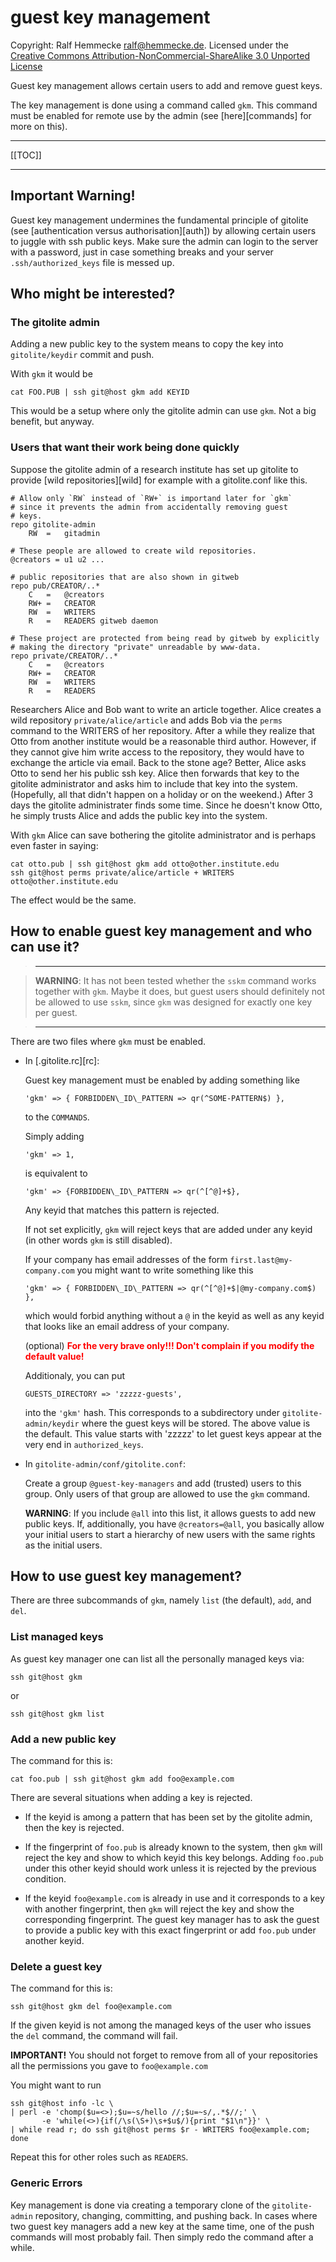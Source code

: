 # guest key management

Copyright: Ralf Hemmecke <ralf@hemmecke.de>.
Licensed under the [Creative Commons
Attribution-NonCommercial-ShareAlike 3.0 Unported
License](http://creativecommons.org/licenses/by-nc-sa/3.0/)

Guest key management allows certain users to add and remove guest keys.

The key management is done using a command called `gkm`. This command
must be enabled for remote use by the admin (see [here][commands] for
more on this).

----

[[TOC]]

----

## Important Warning!

Guest key management undermines the fundamental principle of gitolite
(see [authentication versus authorisation][auth]) by allowing certain
users to juggle with ssh public keys. Make sure the admin can login to
the server with a password, just in case something breaks and your
server `.ssh/authorized_keys` file is messed up.

## Who might be interested?

### The gitolite admin

Adding a new public key to the system means to copy the key into
`gitolite/keydir` commit and push.

With `gkm` it would be

    cat FOO.PUB | ssh git@host gkm add KEYID

This would be a setup where only the gitolite admin can use `gkm`.
Not a big benefit, but anyway.

### Users that want their work being done quickly

Suppose the gitolite admin of a research institute has set up gitolite
to provide [wild repositories][wild] for example with a gitolite.conf
like this.

    # Allow only `RW` instead of `RW+` is importand later for `gkm`
    # since it prevents the admin from accidentally removing guest
    # keys. 
    repo gitolite-admin
        RW  =   gitadmin

    # These people are allowed to create wild repositories.
    @creators = u1 u2 ...

    # public repositories that are also shown in gitweb
    repo pub/CREATOR/..*
        C   =   @creators
        RW+ =   CREATOR
        RW  =   WRITERS
        R   =   READERS gitweb daemon

    # These project are protected from being read by gitweb by explicitly
    # making the directory "private" unreadable by www-data.
    repo private/CREATOR/..*
        C   =   @creators
        RW+ =   CREATOR
        RW  =   WRITERS
        R   =   READERS
  
Researchers Alice and Bob want to write an article together. Alice
creates a wild repository `private/alice/article` and adds Bob via the
`perms` command to the WRITERS of her repository. After a while they
realize that Otto from another institute would be a reasonable third
author. However, if they cannot give him write access to the
repository, they would have to exchange the article via email. Back to
the stone age? Better, Alice asks Otto to send her his public ssh key.
Alice then forwards that key to the gitolite administrator and asks
him to include that key into the system. (Hopefully, all that didn't
happen on a holiday or on the weekend.) After 3 days the gitolite
administrater finds some time. Since he doesn't know Otto, he simply
trusts Alice and adds the public key into the system.

With `gkm` Alice can save bothering the gitolite administrator and is
perhaps even faster in saying:

    cat otto.pub | ssh git@host gkm add otto@other.institute.edu
    ssh git@host perms private/alice/article + WRITERS otto@other.institute.edu

The effect would be the same.

## How to enable guest key management and who can use it?

>    ----

>    **WARNING**: It has not been tested whether the `sskm` command
>    works together with `gkm`. Maybe it does, but guest users should
>    definitely not be allowed to use `sskm`, since `gkm` was designed
>    for exactly one key per guest.

>    ----

There are two files where `gkm` must be enabled.

  * In [.gitolite.rc][rc]:

    Guest key management must be enabled by adding something like

        'gkm' => { FORBIDDEN\_ID\_PATTERN => qr(^SOME-PATTERN$) },

    to the `COMMANDS`.

    Simply adding

        'gkm' => 1,

    is equivalent to

        'gkm' => {FORBIDDEN\_ID\_PATTERN => qr(^[^@]+$},

    Any keyid that matches this pattern is rejected.

    If not set explicitly, `gkm` will reject keys that are added under
    any keyid (in other words `gkm` is still disabled).

    If your company has email addresses of the form
    `first.last@my-company.com` you might want to write something like
    this

        'gkm' => { FORBIDDEN\_ID\_PATTERN => qr(^[^@]+$|@my-company.com$) },

    which would forbid anything without a `@` in the keyid as well as
    any keyid that looks like an email address of your company.

    (optional) <font color="red">**For the very brave only!!! Don't
    complain if you modify the default value!**</font>

    Additionaly, you can put

        GUESTS_DIRECTORY => 'zzzzz-guests',

    into the `'gkm'` hash. This corresponds to a subdirectory under
    `gitolite-admin/keydir` where the guest keys will be stored. The
    above value is the default. This value starts with 'zzzzz' to let
    guest keys appear at the very end in `authorized_keys`.

  * In `gitolite-admin/conf/gitolite.conf`:

    Create a group `@guest-key-managers` and add (trusted) users to
    this group. Only users of that group are allowed to use the `gkm`
    command.

    **WARNING**: If you include `@all` into this list, it allows
    guests to add new public keys. If, additionally, you have
    `@creators=@all`, you basically allow your initial users to start
    a hierarchy of new users with the same rights as the initial
    users.

## How to use guest key management?

There are three subcommands of `gkm`, namely `list` (the default),
`add`, and `del`.

### List managed keys

As guest key manager one can list all the personally managed keys via:

    ssh git@host gkm

or

    ssh git@host gkm list

### Add a new public key

The command for this is:

    cat foo.pub | ssh git@host gkm add foo@example.com

There are several situations when adding a key is rejected.

  * If the keyid is among a pattern that has been set by the gitolite
    admin, then the key is rejected. 

  * If the fingerprint of `foo.pub` is already known to the system,
    then `gkm` will reject the key and show to which keyid this key
    belongs. Adding `foo.pub` under this other keyid should work
    unless it is rejected by the previous condition.

  * If the keyid `foo@example.com` is already in use and it
    corresponds to a key with another fingerprint, then `gkm` will
    reject the key and show the corresponding fingerprint. The guest
    key manager has to ask the guest to provide a public key with this
    exact fingerprint or add `foo.pub` under another keyid.

### Delete a guest key

The command for this is:

    ssh git@host gkm del foo@example.com

If the given keyid is not among the managed keys of the user who
issues the `del` command, the command will fail.

**IMPORTANT!** You should not forget to remove from all of your
repositories all the permissions you gave to `foo@example.com`

You might want to run

    ssh git@host info -lc \
    | perl -e 'chomp($u=<>);$u=~s/hello //;$u=~s/,.*$//;' \
           -e 'while(<>){if(/\s(\S+)\s+$u$/){print "$1\n"}}' \
    | while read r; do ssh git@host perms $r - WRITERS foo@example.com; done

Repeat this for other roles such as `READERS`.

### Generic Errors

Key management is done via creating a temporary clone of the
`gitolite-admin` repository, changing, committing, and pushing back.
In cases where two guest key managers add a new key at the same time,
one of the push commands will most probably fail. Then simply redo the
command after a while.
